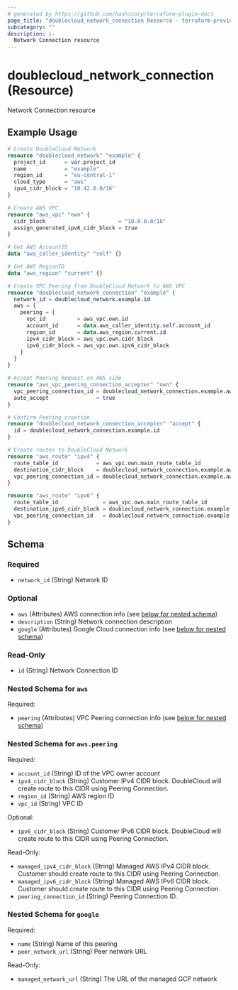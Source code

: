 ```yaml
---
# generated by https://github.com/hashicorp/terraform-plugin-docs
page_title: "doublecloud_network_connection Resource - terraform-provider-doublecloud"
subcategory: ""
description: |-
  Network Connection resource
---
```


# doublecloud_network_connection (Resource)

Network Connection resource

## Example Usage

```terraform
# Create DoubleCloud Network
resource "doublecloud_network" "example" {
  project_id      = var.project_id
  name            = "example"
  region_id       = "eu-central-1"
  cloud_type      = "aws"
  ipv4_cidr_block = "10.42.0.0/16"
}

# Create AWS VPC
resource "aws_vpc" "own" {
  cidr_block                       = "10.0.0.0/16"
  assign_generated_ipv6_cidr_block = true
}

# Get AWS AccountID
data "aws_caller_identity" "self" {}

# Get AWS RegionID
data "aws_region" "current" {}

# Create VPC Peering from DoubleCloud Network to AWS VPC
resource "doublecloud_network_connection" "example" {
  network_id = doublecloud_network.example.id
  aws = {
    peering = {
      vpc_id          = aws_vpc.own.id
      account_id      = data.aws_caller_identity.self.account_id
      region_id       = data.aws_region.current.id
      ipv4_cidr_block = aws_vpc.own.cidr_block
      ipv6_cidr_block = aws_vpc.own.ipv6_cidr_block
    }
  }
}

# Accept Peering Request on AWS side
resource "aws_vpc_peering_connection_accepter" "own" {
  vpc_peering_connection_id = doublecloud_network_connection.example.aws.peering.peering_connection_id
  auto_accept               = true
}

# Confirm Peering creation
resource "doublecloud_network_connection_accepter" "accept" {
  id = doublecloud_network_connection.example.id
}

# Create routes to DoubleCloud Network
resource "aws_route" "ipv4" {
  route_table_id            = aws_vpc.own.main_route_table_id
  destination_cidr_block    = doublecloud_network_connection.example.aws.peering.managed_ipv4_cidr_block
  vpc_peering_connection_id = doublecloud_network_connection.example.aws.peering.peering_connection_id
}

resource "aws_route" "ipv6" {
  route_table_id              = aws_vpc.own.main_route_table_id
  destination_ipv6_cidr_block = doublecloud_network_connection.example.aws.peering.managed_ipv6_cidr_block
  vpc_peering_connection_id   = doublecloud_network_connection.example.aws.peering.peering_connection_id
}
```

<!-- schema generated by tfplugindocs -->
## Schema

### Required

- `network_id` (String) Network ID

### Optional

- `aws` (Attributes) AWS connection info (see [below for nested schema](#nestedatt--aws))
- `description` (String) Network connection description
- `google` (Attributes) Google Cloud connection info (see [below for nested schema](#nestedatt--google))

### Read-Only

- `id` (String) Network Connection ID

<a id="nestedatt--aws"></a>
### Nested Schema for `aws`

Required:

- `peering` (Attributes) VPC Peering connection info (see [below for nested schema](#nestedatt--aws--peering))

<a id="nestedatt--aws--peering"></a>
### Nested Schema for `aws.peering`

Required:

- `account_id` (String) ID of the VPC owner account
- `ipv4_cidr_block` (String) Customer IPv4 CIDR block.
DoubleCloud will create route to this CIDR using Peering Connection.
- `region_id` (String) AWS region ID
- `vpc_id` (String) VPC ID

Optional:

- `ipv6_cidr_block` (String) Customer IPv6 CIDR block.
DoubleCloud will create route to this CIDR using Peering Connection.

Read-Only:

- `managed_ipv4_cidr_block` (String) Managed AWS IPv4 CIDR block.
Customer should create route to this CIDR using Peering Connection.
- `managed_ipv6_cidr_block` (String) Managed AWS IPv6 CIDR block.
Customer should create route to this CIDR using Peering Connection.
- `peering_connection_id` (String) Peering Connection ID.



<a id="nestedatt--google"></a>
### Nested Schema for `google`

Required:

- `name` (String) Name of this peering
- `peer_network_url` (String) Peer network URL

Read-Only:

- `managed_network_url` (String) The URL of the managed GCP network


